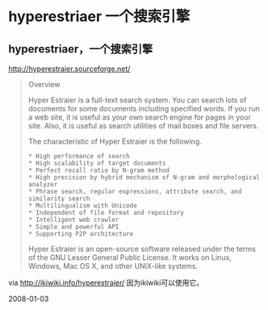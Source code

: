 # hyperestriaer 一个搜索引擎

## hyperestriaer，一个搜索引擎

http://hyperestraier.sourceforge.net/

> Overview
> 
> Hyper Estraier is a full-text search system. You can search lots of documents for some documents including specified words. If you run a web site, it is useful as your own search engine for pages in your site. Also, it is useful as search utilities of mail boxes and file servers.
> 
> The characteristic of Hyper Estraier is the following.
> 
>     * High performance of search
>     * High scalability of target documents
>     * Perfect recall ratio by N-gram method
>     * High precision by hybrid mechanism of N-gram and morphological analyzer
>     * Phrase search, regular expressions, attribute search, and similarity search
>     * Multilingualism with Unicode
>     * Independent of file format and repository
>     * Intelligent web crawler
>     * Simple and powerful API
>     * Supporting P2P architecture
> 
> Hyper Estraier is an open-source software released under the terms of the GNU Lesser General Public License. It works on Linux, Windows, Mac OS X, and other UNIX-like systems.

via http://ikiwiki.info/hyperestraier/ 
因为ikiwiki可以使用它。


2008-01-03